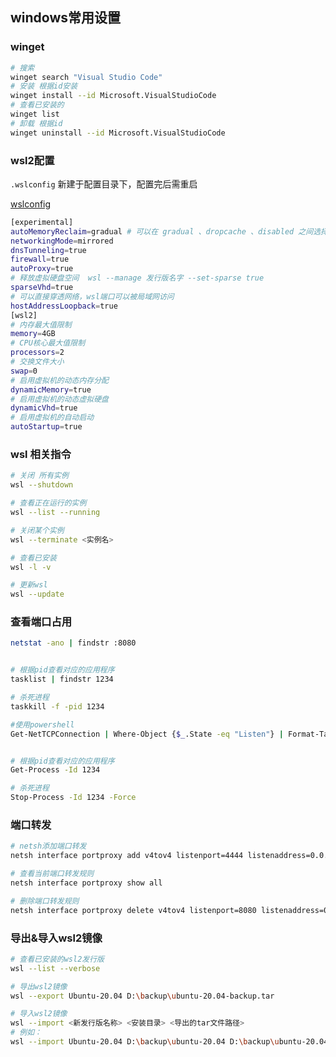 ## windows常用设置

### winget
```bash
# 搜索
winget search "Visual Studio Code"
# 安装 根据id安装
winget install --id Microsoft.VisualStudioCode
# 查看已安装的
winget list
# 卸载 根据id
winget uninstall --id Microsoft.VisualStudioCode
```



### wsl2配置
`.wslconfig` 新建于配置目录下，配置完后需重启

[wslconfig](https://learn.microsoft.com/zh-cn/windows/wsl/wsl-config#configuration-settings-for-wslconfig)

```bash
[experimental]
autoMemoryReclaim=gradual # 可以在 gradual 、dropcache 、disabled 之间选择
networkingMode=mirrored
dnsTunneling=true
firewall=true
autoProxy=true
# 释放虚拟硬盘空间  wsl --manage 发行版名字 --set-sparse true
sparseVhd=true
# 可以直接穿透网络，wsl端口可以被局域网访问
hostAddressLoopback=true
[wsl2]
# 内存最大值限制
memory=4GB
# CPU核心最大值限制
processors=2
# 交换文件大小
swap=0
# 启用虚拟机的动态内存分配
dynamicMemory=true
# 启用虚拟机的动态虚拟硬盘
dynamicVhd=true
# 启用虚拟机的自动启动
autoStartup=true
```
### wsl 相关指令
```bash
# 关闭 所有实例
wsl --shutdown

# 查看正在运行的实例
wsl --list --running

# 关闭某个实例
wsl --terminate <实例名>

# 查看已安装
wsl -l -v

# 更新wsl
wsl --update
```


### 查看端口占用
```bash
netstat -ano | findstr :8080


# 根据pid查看对应的应用程序
tasklist | findstr 1234

# 杀死进程
taskkill -f -pid 1234

#使用powershell
Get-NetTCPConnection | Where-Object {$_.State -eq "Listen"} | Format-Table -Property LocalAddress, LocalPort, OwningProcess -AutoSize


# 根据pid查看对应的应用程序
Get-Process -Id 1234

# 杀死进程
Stop-Process -Id 1234 -Force

```

### 端口转发
```bash
# netsh添加端口转发
netsh interface portproxy add v4tov4 listenport=4444 listenaddress=0.0.0.0 connectport=3389 connectaddress=192.168.1.100

# 查看当前端口转发规则
netsh interface portproxy show all

# 删除端口转发规则
netsh interface portproxy delete v4tov4 listenport=8080 listenaddress=0.0.0.0
```

### 导出&导入wsl2镜像
```bash
# 查看已安装的wsl2发行版
wsl --list --verbose

# 导出wsl2镜像
wsl --export Ubuntu-20.04 D:\backup\ubuntu-20.04-backup.tar

# 导入wsl2镜像
wsl --import <新发行版名称> <安装目录> <导出的tar文件路径>
# 例如：
wsl --import Ubuntu-20.04 D:\backup\ubuntu-20.04 D:\backup\ubuntu-20.04-backup.tar --version 2
```